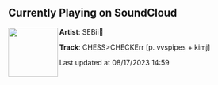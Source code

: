 ## Currently Playing on SoundCloud

[<img align="left" width="100" src="https://i1.sndcdn.com/artworks-5Hj1paFC17fB5KDr-pwkiUw-t500x500.jpg">](https://soundcloud.com/sebseb122/chesscheckerr)

**Artist**: SEBii💫 

**Track**: CHESS>CHECKErr [p. vvspipes + kimj]

Last updated at 08/17/2023 14:59
